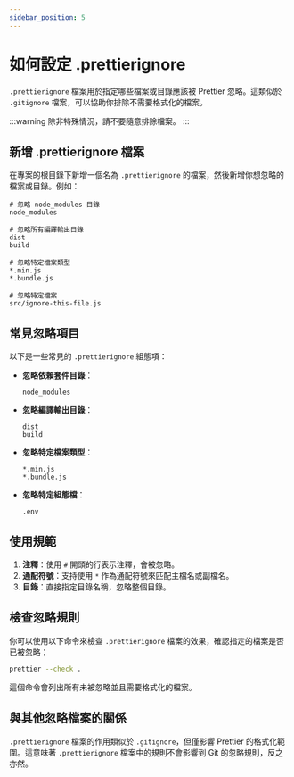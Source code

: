 ```yaml
---
sidebar_position: 5
---
```


# 如何設定 .prettierignore

`.prettierignore` 檔案用於指定哪些檔案或目錄應該被 Prettier 忽略。這類似於 `.gitignore` 檔案，可以協助你排除不需要格式化的檔案。

:::warning
除非特殊情況，請不要隨意排除檔案。
:::

## 新增 .prettierignore 檔案

在專案的根目錄下新增一個名為 `.prettierignore` 的檔案，然後新增你想忽略的檔案或目錄。例如：

```plaintext
# 忽略 node_modules 目錄
node_modules

# 忽略所有編譯輸出目錄
dist
build

# 忽略特定檔案類型
*.min.js
*.bundle.js

# 忽略特定檔案
src/ignore-this-file.js
```

## 常見忽略項目

以下是一些常見的 `.prettierignore` 組態項：

- **忽略依賴套件目錄**：

  ```plaintext
  node_modules
  ```

- **忽略編譯輸出目錄**：

  ```plaintext
  dist
  build
  ```

- **忽略特定檔案類型**：

  ```plaintext
  *.min.js
  *.bundle.js
  ```

- **忽略特定組態檔**：

  ```plaintext
  .env
  ```

## 使用規範

1. **注釋**：使用 `#` 開頭的行表示注釋，會被忽略。
2. **通配符號**：支持使用 `*` 作為通配符號來匹配主檔名或副檔名。
3. **目錄**：直接指定目錄名稱，忽略整個目錄。

## 檢查忽略規則

你可以使用以下命令來檢查 `.prettierignore` 檔案的效果，確認指定的檔案是否已被忽略：

```bash
prettier --check .
```

這個命令會列出所有未被忽略並且需要格式化的檔案。

## 與其他忽略檔案的關係

`.prettierignore` 檔案的作用類似於 `.gitignore`，但僅影響 Prettier 的格式化範圍。這意味著 `.prettierignore` 檔案中的規則不會影響到 Git 的忽略規則，反之亦然。
